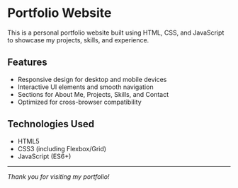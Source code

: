 # Portfolio Website

This is a personal portfolio website built using HTML, CSS, and JavaScript to showcase my projects, skills, and experience.

## Features

- Responsive design for desktop and mobile devices  
- Interactive UI elements and smooth navigation  
- Sections for About Me, Projects, Skills, and Contact  
- Optimized for cross-browser compatibility  

## Technologies Used

- HTML5  
- CSS3 (including Flexbox/Grid)  
- JavaScript (ES6+)  





---

*Thank you for visiting my portfolio!*
